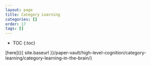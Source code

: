 ```yaml
---
layout: page
title: Category Learning
categories: []
order: 17
tags: []
---
```


* TOC
{:toc}

[here]({{ site.baseurl }}/paper-vault/high-level-cognition/category-learning/category-learning-in-the-brain/)
